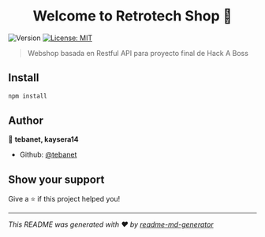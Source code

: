 <h1 align="center">Welcome to Retrotech Shop 👋</h1>
<p>
  <img alt="Version" src="https://img.shields.io/badge/version-1.0.0-blue.svg?cacheSeconds=2592000" />
  <a href="#" target="_blank">
    <img alt="License: MIT" src="https://img.shields.io/badge/License-MIT-yellow.svg" />
  </a>
</p>

> Webshop basada en Restful API para proyecto final de Hack A Boss

## Install

```sh
npm install
```

## Author

👤 **tebanet, kaysera14**

* Github: [@tebanet](https://github.com/tebanet)

## Show your support

Give a ⭐️ if this project helped you!

***
_This README was generated with ❤️ by [readme-md-generator](https://github.com/kefranabg/readme-md-generator)_